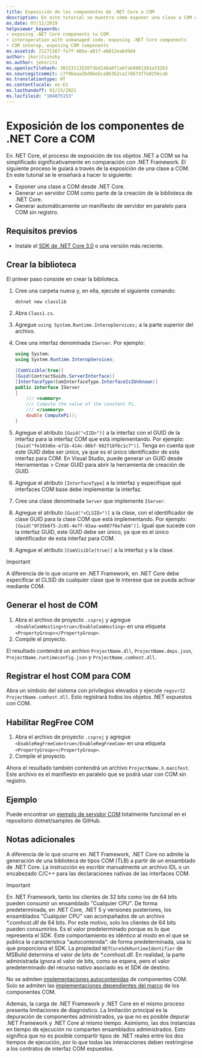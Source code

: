 ```yaml
---
title: Exposición de los componentes de .NET Core a COM
description: En este tutorial se muestra cómo exponer una clase a COM desde .NET Core. Generaremos automáticamente un servidor COM y un manifiesto de servidor en paralelo para COM sin registro.
ms.date: 07/12/2019
helpviewer_keywords:
- exposing .NET Core components to COM
- interoperation with unmanaged code, exposing .NET Core components
- COM interop, exposing COM components
ms.assetid: 21271167-fe7f-46ba-a81f-a6812ea649d4
author: jkoritzinsky
ms.author: jekoritz
ms.openlocfilehash: 30323113520f3bd148a0f1a6fab9801381a332b3
ms.sourcegitcommit: c7f0beaa2bd66ebca86362ca17d673f7e8256ca6
ms.translationtype: HT
ms.contentlocale: es-ES
ms.lasthandoff: 03/23/2021
ms.locfileid: "104875153"
---
```

# <a name="exposing-net-core-components-to-com"></a>Exposición de los componentes de .NET Core a COM

En .NET Core, el proceso de exposición de los objetos .NET a COM se ha simplificado significativamente en comparación con .NET Framework. El siguiente proceso le guiará a través de la exposición de una clase a COM. En este tutorial se le enseñará a hacer lo siguiente:

- Exponer una clase a COM desde .NET Core.
- Generar un servidor COM como parte de la creación de la biblioteca de .NET Core.
- Generar automáticamente un manifiesto de servidor en paralelo para COM sin registro.

## <a name="prerequisites"></a>Requisitos previos

- Instale el [SDK de .NET Core 3.0](https://dotnet.microsoft.com/download) o una versión más reciente.

## <a name="create-the-library"></a>Crear la biblioteca

El primer paso consiste en crear la biblioteca.

1. Cree una carpeta nueva y, en ella, ejecute el siguiente comando:

    ```dotnetcli
    dotnet new classlib
    ```

2. Abra `Class1.cs`.
3. Agregue `using System.Runtime.InteropServices;` a la parte superior del archivo.
4. Cree una interfaz denominada `IServer`. Por ejemplo:

   ```csharp
   using System;
   using System.Runtime.InteropServices;

   [ComVisible(true)]
   [Guid(ContractGuids.ServerInterface)]
   [InterfaceType(ComInterfaceType.InterfaceIsIUnknown)]
   public interface IServer
   {
       /// <summary>
       /// Compute the value of the constant Pi.
       /// </summary>
       double ComputePi();
   }
   ```

5. Agregue el atributo `[Guid("<IID>")]` a la interfaz con el GUID de la interfaz para la interfaz COM que está implementando. Por ejemplo: `[Guid("fe103d6e-e71b-414c-80bf-982f18f6c1c7")]`. Tenga en cuenta que este GUID debe ser único, ya que es el único identificador de esta interfaz para COM. En Visual Studio, puede generar un GUID desde Herramientas > Crear GUID para abrir la herramienta de creación de GUID.
6. Agregue el atributo `[InterfaceType]` a la interfaz y especifique qué interfaces COM base debe implementar la interfaz.
7. Cree una clase denominada `Server` que implemente `IServer`.
8. Agregue el atributo `[Guid("<CLSID>")]` a la clase, con el identificador de clase GUID para la clase COM que está implementando. Por ejemplo: `[Guid("9f35b6f5-2c05-4e7f-93aa-ee087f6e7ab6")]`. Igual que sucede con la interfaz GUID, este GUID debe ser único, ya que es el único identificador de esta interfaz para COM.
9. Agregue el atributo `[ComVisible(true)]` a la interfaz y a la clase.

> [!IMPORTANT]
> A diferencia de lo que ocurre en .NET Framework, en .NET Core debe especificar el CLSID de cualquier clase que le interese que se pueda activar mediante COM.

## <a name="generate-the-com-host"></a>Generar el host de COM

1. Abra el archivo de proyecto `.csproj` y agregue `<EnableComHosting>true</EnableComHosting>` en una etiqueta `<PropertyGroup></PropertyGroup>`.
2. Compile el proyecto.

El resultado contendrá un archivo `ProjectName.dll`, `ProjectName.deps.json`, `ProjectName.runtimeconfig.json` y `ProjectName.comhost.dll`.

## <a name="register-the-com-host-for-com"></a>Registrar el host COM para COM

Abra un símbolo del sistema con privilegios elevados y ejecute `regsvr32 ProjectName.comhost.dll`. Esto registrará todos los objetos .NET expuestos con COM.

## <a name="enabling-regfree-com"></a>Habilitar RegFree COM

1. Abra el archivo de proyecto `.csproj` y agregue `<EnableRegFreeCom>true</EnableRegFreeCom>` en una etiqueta `<PropertyGroup></PropertyGroup>`.
2. Compile el proyecto.

Ahora el resultado también contendrá un archivo `ProjectName.X.manifest`. Este archivo es el manifiesto en paralelo que se podrá usar con COM sin registro.

## <a name="sample"></a>Ejemplo

Puede encontrar un [ejemplo de servidor COM](https://github.com/dotnet/samples/tree/main/core/extensions/COMServerDemo) totalmente funcional en el repositorio dotnet/samples de GitHub.

## <a name="additional-notes"></a>Notas adicionales

A diferencia de lo que ocurre en .NET Framework, .NET Core no admite la generación de una biblioteca de tipos COM (TLB) a partir de un ensamblado de .NET Core. La instrucción es escribir manualmente un archivo IDL o un encabezado C/C++ para las declaraciones nativas de las interfaces COM.

> [!IMPORTANT]
> En .NET Framework, tanto los clientes de 32 bits como los de 64 bits pueden consumir un ensamblado "Cualquier CPU". De forma predeterminada, en .NET Core, .NET 5 y versiones posteriores, los ensamblados "Cualquier CPU" van acompañados de un archivo *\*.comhost.dll* de 64 bits. Por este motivo, solo los clientes de 64 bits pueden consumirlos. Es el valor predeterminado porque es lo que representa el SDK. Este comportamiento es idéntico al modo en el que se publica la característica "autocontenida": de forma predeterminada, usa lo que proporciona el SDK. La propiedad `NETCoreSdkRuntimeIdentifier` de MSBuild determina el valor de bits de *\*.comhost.dll*. En realidad, la parte administrada ignora el valor de bits, como se espera, pero el valor predeterminado del recurso nativo asociado es el SDK de destino.

No se admiten [implementaciones autocontenidas](../deploying/index.md#publish-self-contained) de componentes COM. Solo se admiten las [implementaciones dependientes del marco](../deploying/index.md#publish-framework-dependent) de los componentes COM.

Además, la carga de .NET Framework y .NET Core en el mismo proceso presenta limitaciones de diagnóstico. La limitación principal es la depuración de componentes administrados, ya que no es posible depurar .NET Framework y .NET Core al mismo tiempo. Asimismo, las dos instancias en tiempo de ejecución no comparten ensamblados administrados. Esto significa que no es posible compartir tipos de .NET reales entre los dos tiempos de ejecución, por lo que todas las interacciones deben restringirse a los contratos de interfaz COM expuestos.
